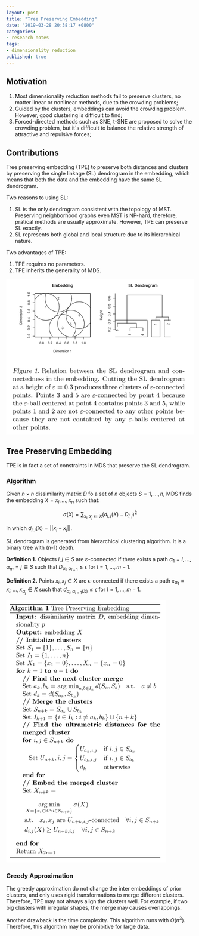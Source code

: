 ```yaml
---
layout: post
title: "Tree Preserving Embedding"
date: "2019-03-28 20:38:17 +0800"
categories:
- research notes
tags:
- dimensionality reduction
published: true
---
```


## Motivation

1. Most dimensionality reduction methods fail to preserve clusters, no matter linear or nonlinear methods, due to the crowding problems;
2. Guided by the clusters, embeddings can avoid the crowding problem. However, good clustering is difficult to find;
3. Forced-directed methods such as SNE, t-SNE are proposed to solve the crowding problem, but it's difficult to balance the relative strength of attractive and repulsive forces;

## Contributions

Tree preserving embedding (TPE) to preserve both distances and clusters by preserving the single linkage (SL) dendrogram in the embedding, which means that both the data and the embedding have the same SL dendrogram.

Two reasons to using SL:

1. SL is the only dendrogram consistent with the topology of MST. Preserving neighborhood graphs even MST is NP-hard, therefore, pratical methods are usually approximate. However, TPE can preserve SL exactly.
2. SL represents both global and local structure due to its hierarchical nature.

Two advantages of TPE:

1. TPE requires no parameters.
2. TPE inherits the generality of MDS.

![](images/2019-03-28-tree-preserving-embedding-a4dec03b.png)
## Tree Preserving Embedding

TPE is in fact a set of constraints in MDS that preserve the SL dendrogram.

### Algorithm

Given $n \times n$ dissimilarity matrix $D$ fo a set of $n$ objects $S = {1, ..., n}$, MDS finds the embedding $X = {x_i,...,x_n}$ such that:

$$σ(X) = ∑_{x_i, x_j \in X} (d_{i,j}(X) - D_{i,j})^2$$

in which $d_{i,j}(X) = ||x_i - x_j||$.

SL dendrogram is generated from hierarchical clustering algorithm. It is a binary tree with (n-1) depth.

**Definition 1.** Objects $i,j \in S$ are ε-connected if there exists a path $α_1 = i,..., α_m = j \in S$ such that $D_{α_l,α_{l+1}} \le ϵ$ for $l = 1,...,m-1$.

**Definition 2.** Points $x_i, x_j \in X$ are ϵ-connected if there exists a path $x_{α_1} = x_i,...,x_{α_j} \in X$ such that $d_{α_l, α_{l+1}(X)} \le ϵ$ for $l = 1,...,m-1$.

![](images/2019-03-28-tree-preserving-embedding-b95fc965.png)

### Greedy Approximation

The greedy approximation do not change the inter embeddings of prior clusters, and only uses rigid transformations to merge different clusters. Therefore, TPE may not always align the clusters well. For example, if two big clusters with irregular shapes, the merge may causes overlappings.

Another drawback is the time complexity. This algorithm runs with $O(n^3)$. Therefore, this algorithm may be prohibitive for large data.
